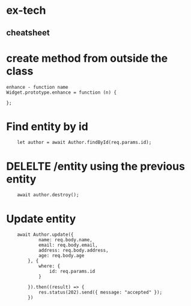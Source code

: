 # ex-tech

## cheatsheet

# create method from outside the class
```
enhance - function name  
Widget.prototype.enhance = function (n) {
		
};
```


# Find entity by id
```
	let author = await Author.findById(req.params.id);
```  

# DELELTE /entity using the previous entity
```			
    await author.destroy();
```  

# Update entity
``` 
    await Author.update({
			name: req.body.name,
			email: req.body.email,
			address: req.body.address,
			age: req.body.age
		}, {
			where: {
				id: req.params.id
			}

		}).then((result) => {
			res.status(202).send({ message: "accepted" });
		})
```